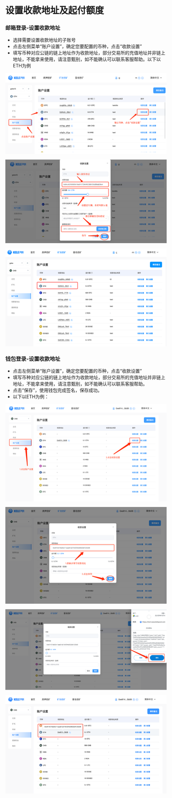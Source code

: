 # 设置收款地址及起付额度

### **邮箱登录-设置收款地址**

* 选择需要设置收款地址的子账号
* 点击左侧菜单“账户设置”，确定您要配置的币种，点击“收款设置”
* 填写币种对应公链的链上地址作为收款地址，部分交易所的充值地址并非链上地址，不能拿来使用，请注意甄别，如不能确认可以联系客服帮助。以下以ETH为例

![](<../../.gitbook/assets/image (15).png>)

![](<../../.gitbook/assets/image (39).png>)

![](<../../.gitbook/assets/image (82).png>)

### **钱包登录-设置收款地址**

* 点击左侧菜单“账户设置”，确定您要配置的币种，点击“收款设置”
* 填写币种对应公链的链上地址作为收款地址，部分交易所的充值地址并非链上地址，不能拿来使用，请注意甄别，如不能确认可以联系客服帮助。
* 点击“保存”，使用钱包完成签名，保存成功。
* 以下以ETH为例：

![点击收款设置](<../../.gitbook/assets/image (58).png>)

![按要求填写地址](<../../.gitbook/assets/image (27).png>)

![ 签名](<../../.gitbook/assets/image (90).png>)

![保存成功](<../../.gitbook/assets/image (87).png>)
